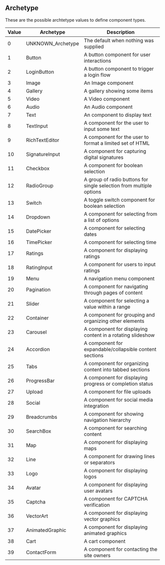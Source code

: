 ## Archetype

These are the possible archtetype values to define component types.

| Value | Archetype         | Description                                                         |
| ----- | ----------------- | ------------------------------------------------------------------- |
| 0     | UNKNOWN_Archetype | The default when nothing was supplied                               |
| 1     | Button            | A button component for user interactions                            |
| 2     | LoginButton       | A button component to trigger a login flow                          |
| 3     | Image             | An Image component                                                  |
| 4     | Gallery           | A gallery showing some items                                        |
| 5     | Video             | A Video component                                                   |
| 6     | Audio             | An Audio component                                                  |
| 7     | Text              | An component to display text                                        |
| 8     | TextInput         | A component for the user to input some text                         |
| 9     | RichTextEditor    | A component for the user to format a limited set of HTML            |
| 10    | SignatureInput    | A component for capturing digital signatures                        |
| 11    | Checkbox          | A component for boolean selection                                   |
| 12    | RadioGroup        | A group of radio buttons for single selection from multiple options |
| 13    | Switch            | A toggle switch component for boolean selection                     |
| 14    | Dropdown          | A component for selecting from a list of options                    |
| 15    | DatePicker        | A component for selecting dates                                     |
| 16    | TimePicker        | A component for selecting time                                      |
| 17    | Ratings           | A component for displaying ratings                                  |
| 18    | RatingInput       | A component for users to input ratings                              |
| 19    | Menu              | A navigation menu component                                         |
| 20    | Pagination        | A component for navigating through pages of content                 |
| 21    | Slider            | A component for selecting a value within a range                    |
| 22    | Container         | A component for grouping and organizing other elements              |
| 23    | Carousel          | A component for displaying content in a rotating slideshow          |
| 24    | Accordion         | A component for expandable/collapsible content sections             |
| 25    | Tabs              | A component for organizing content into tabbed sections             |
| 26    | ProgressBar       | A component for displaying progress or completion status            |
| 27    | Upload            | A component for file uploads                                        |
| 28    | Social            | A component for social media integration                            |
| 29    | Breadcrumbs       | A component for showing navigation hierarchy                        |
| 30    | SearchBox         | A component for searching content                                   |
| 31    | Map               | A component for displaying maps                                     |
| 32    | Line              | A component for drawing lines or separators                         |
| 33    | Logo              | A component for displaying logos                                    |
| 34    | Avatar            | A component for displaying user avatars                             |
| 35    | Captcha           | A component for CAPTCHA verification                                |
| 36    | VectorArt         | A component for displaying vector graphics                          |
| 37    | AnimatedGraphic   | A component for displaying animated graphics                        |
| 38    | Cart              | A cart component                                                    |
| 39    | ContactForm       | A component for contacting the site owners                          |
